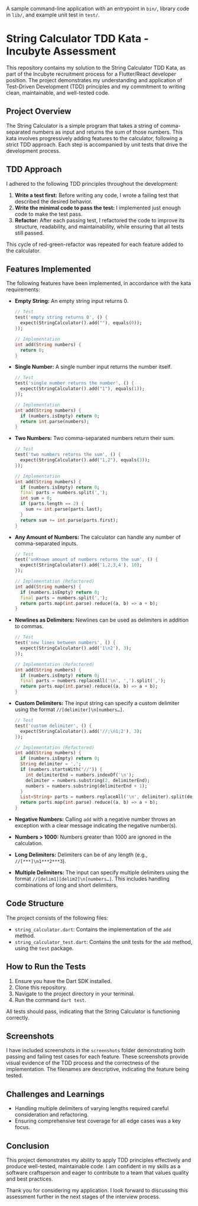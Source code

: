 A sample command-line application with an entrypoint in `bin/`, library code
in `lib/`, and example unit test in `test/`.

# String Calculator TDD Kata - Incubyte Assessment

This repository contains my solution to the String Calculator TDD Kata, as part of the Incubyte recruitment process for a Flutter/React developer position.  The project demonstrates my understanding and application of Test-Driven Development (TDD) principles and my commitment to writing clean, maintainable, and well-tested code.

## Project Overview

The String Calculator is a simple program that takes a string of comma-separated numbers as input and returns the sum of those numbers.  This kata involves progressively adding features to the calculator, following a strict TDD approach.  Each step is accompanied by unit tests that drive the development process.

## TDD Approach

I adhered to the following TDD principles throughout the development:

1.  **Write a test first:** Before writing any code, I wrote a failing test that described the desired behavior.
2.  **Write the minimal code to pass the test:** I implemented just enough code to make the test pass.
3.  **Refactor:** After each passing test, I refactored the code to improve its structure, readability, and maintainability, while ensuring that all tests still passed.

This cycle of red-green-refactor was repeated for each feature added to the calculator.

## Features Implemented

The following features have been implemented, in accordance with the kata requirements:

*   **Empty String:**  An empty string input returns 0.

    ```dart
    // Test
    test('empty string returns 0', () {
      expect(StringCalculator().add(""), equals(0));
    });

    // Implementation
    int add(String numbers) {
      return 0;
    }
    ```

*   **Single Number:** A single number input returns the number itself.

    ```dart
    // Test
    test('single number returns the number', () {
      expect(StringCalculator().add("1"), equals(1));
    });

    // Implementation
    int add(String numbers) {
      if (numbers.isEmpty) return 0;
      return int.parse(numbers);
    }
    ```

*   **Two Numbers:** Two comma-separated numbers return their sum.

    ```dart
    // Test
    test('two numbers returns the sum', () {
      expect(StringCalculator().add("1,2"), equals(3));
    });

    // Implementation
    int add(String numbers) {
      if (numbers.isEmpty) return 0;
      final parts = numbers.split(',');
      int sum = 0;
      if (parts.length == 2) {
        sum += int.parse(parts.last);
      }
      return sum += int.parse(parts.first);
    }
    ```

*   **Any Amount of Numbers:** The calculator can handle any number of comma-separated inputs.

    ```dart
    // Test
    test('unKnown amount of numbers returns the sum', () {
      expect(StringCalculator().add('1,2,3,4'), 10);
    });

    // Implementation (Refactored)
    int add(String numbers) {
      if (numbers.isEmpty) return 0;
      final parts = numbers.split(',');
      return parts.map(int.parse).reduce((a, b) => a + b);
    }
    ```

*   **Newlines as Delimiters:** Newlines can be used as delimiters in addition to commas.

    ```dart
    // Test
    test('new lines between numbers', () {
      expect(StringCalculator().add('1\n2'), 3);
    });

    // Implementation (Refactored)
    int add(String numbers) {
      if (numbers.isEmpty) return 0;
      final parts = numbers.replaceAll('\n', ',').split(',');
      return parts.map(int.parse).reduce((a, b) => a + b);
    }
    ```

*   **Custom Delimiters:** The input string can specify a custom delimiter using the format `//[delimiter]\n[numbers…]`.

    ```dart
    // Test
    test('custom delimiter', () {
      expect(StringCalculator().add('//;\n1;2'), 3);
    });

    // Implementation (Refactored)
    int add(String numbers) {
      if (numbers.isEmpty) return 0;
      String delimiter = ',';
      if (numbers.startsWith("//")) {
        int delimiterEnd = numbers.indexOf('\n');
        delimiter = numbers.substring(2, delimiterEnd);
        numbers = numbers.substring(delimiterEnd + 1);
      }
      List<String> parts = numbers.replaceAll('\n', delimiter).split(delimiter);
      return parts.map(int.parse).reduce((a, b) => a + b);
    }
    ```

*   **Negative Numbers:** Calling `add` with a negative number throws an exception with a clear message indicating the negative number(s).
*   **Numbers > 1000:** Numbers greater than 1000 are ignored in the calculation.
*   **Long Delimiters:** Delimiters can be of any length (e.g., `//[***]\n1***2***3`).
*   **Multiple Delimiters:** The input can specify multiple delimiters using the format `//[delim1][delim2]\n[numbers…]`.  This includes handling combinations of long and short delimiters.

## Code Structure

The project consists of the following files:

*   `string_calculator.dart`: Contains the implementation of the `add` method.
*   `string_calculator_test.dart`: Contains the unit tests for the `add` method, using the `test` package.

## How to Run the Tests

1.  Ensure you have the Dart SDK installed.
2.  Clone this repository.
3.  Navigate to the project directory in your terminal.
4.  Run the command `dart test`.

All tests should pass, indicating that the String Calculator is functioning correctly.

## Screenshots

I have included screenshots in the `screenshots` folder demonstrating both passing and failing test cases for each feature.  These screenshots provide visual evidence of the TDD process and the correctness of the implementation.  The filenames are descriptive, indicating the feature being tested.

## Challenges and Learnings

*   Handling multiple delimiters of varying lengths required careful consideration and refactoring.
*   Ensuring comprehensive test coverage for all edge cases was a key focus.

## Conclusion

This project demonstrates my ability to apply TDD principles effectively and produce well-tested, maintainable code. I am confident in my skills as a software craftsperson and eager to contribute to a team that values quality and best practices.

Thank you for considering my application.  I look forward to discussing this assessment further in the next stages of the interview process.
